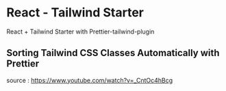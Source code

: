 # React - Tailwind Starter

React + Tailwind Starter with Prettier-tailwind-plugin

## Sorting Tailwind CSS Classes Automatically with Prettier

source : https://www.youtube.com/watch?v=_CntOc4hBcg
